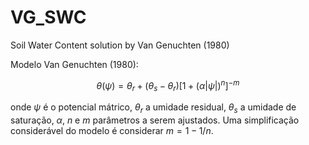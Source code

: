 # VG_SWC
Soil Water Content solution by Van Genuchten (1980)

Modelo Van Genuchten (1980):

$$
\theta(\psi) = \theta_r+(\theta_s-\theta_r)[1+(\alpha|\psi|)^n]^{-m}
$$

onde $\psi$ é o potencial mátrico, $\theta_r$ a umidade residual, $\theta_s$ a umidade de saturação, $\alpha$, $n$ e $m$ parâmetros a serem ajustados. Uma simplificação considerável do modelo é considerar $m=1-1/n$.
